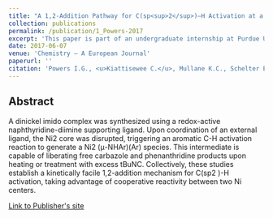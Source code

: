 ```yaml
---
title: "A 1,2-Addition Pathway for C(sp<sup>2</sup>)—H Activation at a Dinickel Imide"
collection: publications
permalink: /publication/1_Powers-2017
excerpt: 'This paper is part of an undergraduate internship at Purdue University.'
date: 2017-06-07
venue: 'Chemistry – A European Journal'
paperurl: ''
citation: 'Powers I.G., <u>Kiattisewee C.</u>, Mullane K.C., Schelter E.J., Uyeda C.<sup>†</sup> (2017). &quot;A 1,2-Addition Pathway for C(sp<sup>2</sup>)—H Activation at a Dinickel Imide.&quot; <i>Chemistry – A European Journal</i>. 23(32):7694-7697. PMID: 28453895'
---
```


## Abstract

A dinickel imido complex was synthesized using a redox-active naphthyridine-diimine supporting ligand. Upon coordination of an external ligand, the Ni2 core was disrupted, triggering an aromatic C-H activation reaction to generate a Ni2 (μ-NHAr)(Ar) species. This intermediate is capable of liberating free carbazole and phenanthridine products upon heating or treatment with excess tBuNC. Collectively, these studies establish a kinetically facile 1,2-addition mechanism for C(sp2 )-H activation, taking advantage of cooperative reactivity between two Ni centers.

[Link to Publisher's site](https://chemistry-europe.onlinelibrary.wiley.com/doi/10.1002/chem.201701855)
